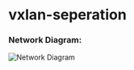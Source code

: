 # vxlan-seperation


### Network Diagram:

![Network Diagram](https://github.com/Cloudofyou/vxlan-seperation/blob/master/vxlan-seperation-repo-diag.png)
